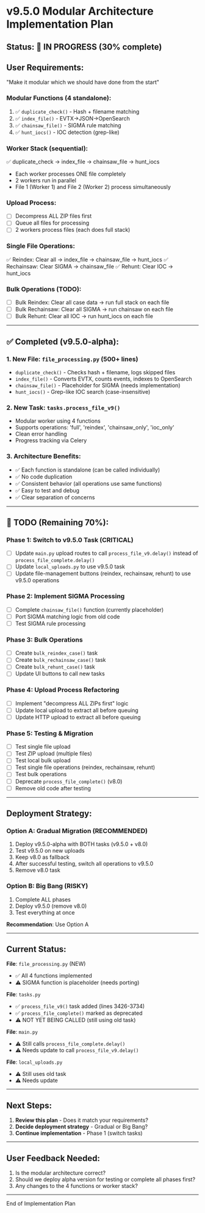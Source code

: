 # v9.5.0 Modular Architecture Implementation Plan

## Status: 🚧 IN PROGRESS (30% complete)

## User Requirements:
"Make it modular which we should have done from the start"

### Modular Functions (4 standalone):
1. ✅ `duplicate_check()` - Hash + filename matching
2. ✅ `index_file()` - EVTX→JSON→OpenSearch
3. ✅ `chainsaw_file()` - SIGMA rule matching
4. ✅ `hunt_iocs()` - IOC detection (grep-like)

### Worker Stack (sequential):
✅ duplicate_check → index_file → chainsaw_file → hunt_iocs
- Each worker processes ONE file completely
- 2 workers run in parallel
- File 1 (Worker 1) and File 2 (Worker 2) process simultaneously

### Upload Process:
- [ ] Decompress ALL ZIP files first
- [ ] Queue all files for processing
- [ ] 2 workers process files (each does full stack)

### Single File Operations:
✅ Reindex: Clear all → index_file → chainsaw_file → hunt_iocs
✅ Rechainsaw: Clear SIGMA → chainsaw_file
✅ Rehunt: Clear IOC → hunt_iocs

### Bulk Operations (TODO):
- [ ] Bulk Reindex: Clear all case data → run full stack on each file
- [ ] Bulk Rechainsaw: Clear all SIGMA → run chainsaw on each file
- [ ] Bulk Rehunt: Clear all IOC → run hunt_iocs on each file

---

## ✅ Completed (v9.5.0-alpha):

### 1. New File: `file_processing.py` (500+ lines)
- `duplicate_check()` - Checks hash + filename, logs skipped files
- `index_file()` - Converts EVTX, counts events, indexes to OpenSearch
- `chainsaw_file()` - Placeholder for SIGMA (needs implementation)
- `hunt_iocs()` - Grep-like IOC search (case-insensitive)

### 2. New Task: `tasks.process_file_v9()`
- Modular worker using 4 functions
- Supports operations: 'full', 'reindex', 'chainsaw_only', 'ioc_only'
- Clean error handling
- Progress tracking via Celery

### 3. Architecture Benefits:
- ✅ Each function is standalone (can be called individually)
- ✅ No code duplication
- ✅ Consistent behavior (all operations use same functions)
- ✅ Easy to test and debug
- ✅ Clear separation of concerns

---

## 🚧 TODO (Remaining 70%):

### Phase 1: Switch to v9.5.0 Task (CRITICAL)
- [ ] Update `main.py` upload routes to call `process_file_v9.delay()` instead of `process_file_complete.delay()`
- [ ] Update `local_uploads.py` to use v9.5.0 task
- [ ] Update file-management buttons (reindex, rechainsaw, rehunt) to use v9.5.0 operations

### Phase 2: Implement SIGMA Processing
- [ ] Complete `chainsaw_file()` function (currently placeholder)
- [ ] Port SIGMA matching logic from old code
- [ ] Test SIGMA rule processing

### Phase 3: Bulk Operations
- [ ] Create `bulk_reindex_case()` task
- [ ] Create `bulk_rechainsaw_case()` task
- [ ] Create `bulk_rehunt_case()` task
- [ ] Update UI buttons to call new tasks

### Phase 4: Upload Process Refactoring
- [ ] Implement "decompress ALL ZIPs first" logic
- [ ] Update local upload to extract all before queuing
- [ ] Update HTTP upload to extract all before queuing

### Phase 5: Testing & Migration
- [ ] Test single file upload
- [ ] Test ZIP upload (multiple files)
- [ ] Test local bulk upload
- [ ] Test single file operations (reindex, rechainsaw, rehunt)
- [ ] Test bulk operations
- [ ] Deprecate `process_file_complete()` (v8.0)
- [ ] Remove old code after testing

---

## Deployment Strategy:

### Option A: Gradual Migration (RECOMMENDED)
1. Deploy v9.5.0-alpha with BOTH tasks (v9.5.0 + v8.0)
2. Test v9.5.0 on new uploads
3. Keep v8.0 as fallback
4. After successful testing, switch all operations to v9.5.0
5. Remove v8.0 task

### Option B: Big Bang (RISKY)
1. Complete ALL phases
2. Deploy v9.5.0 (remove v8.0)
3. Test everything at once

**Recommendation**: Use Option A

---

## Current Status:

**File**: `file_processing.py` (NEW)
- ✅ All 4 functions implemented
- ⚠️  SIGMA function is placeholder (needs porting)

**File**: `tasks.py`
- ✅ `process_file_v9()` task added (lines 3426-3734)
- ✅ `process_file_complete()` marked as deprecated
- ⚠️  NOT YET BEING CALLED (still using old task)

**File**: `main.py`
- ⚠️  Still calls `process_file_complete.delay()`
- ⚠️  Needs update to call `process_file_v9.delay()`

**File**: `local_uploads.py`
- ⚠️  Still uses old task
- ⚠️  Needs update

---

## Next Steps:

1. **Review this plan** - Does it match your requirements?
2. **Decide deployment strategy** - Gradual or Big Bang?
3. **Continue implementation** - Phase 1 (switch tasks)

---

## User Feedback Needed:

1. Is the modular architecture correct?
2. Should we deploy alpha version for testing or complete all phases first?
3. Any changes to the 4 functions or worker stack?

---

End of Implementation Plan
